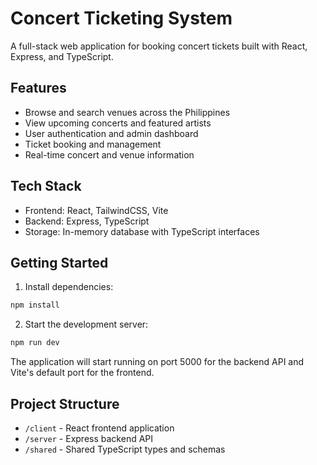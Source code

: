 
# Concert Ticketing System

A full-stack web application for booking concert tickets built with React, Express, and TypeScript.

## Features

- Browse and search venues across the Philippines
- View upcoming concerts and featured artists
- User authentication and admin dashboard
- Ticket booking and management
- Real-time concert and venue information

## Tech Stack

- Frontend: React, TailwindCSS, Vite
- Backend: Express, TypeScript
- Storage: In-memory database with TypeScript interfaces

## Getting Started

1. Install dependencies:
```bash
npm install
```

2. Start the development server:
```bash
npm run dev
```

The application will start running on port 5000 for the backend API and Vite's default port for the frontend.

## Project Structure

- `/client` - React frontend application
- `/server` - Express backend API
- `/shared` - Shared TypeScript types and schemas
